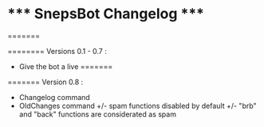 *** SnepsBot Changelog ***
=======
=======


========
Versions 0.1 - 0.7 :
- Give the bot a live
=======

=======
Version 0.8 :
+ Changelog command
+ OldChanges command
+/- spam functions disabled by default
+/- "brb" and "back" functions are considerated as spam
